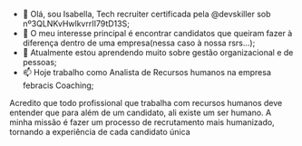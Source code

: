 - 👋 Olá, sou Isabella, Tech recruiter certificada pela @devskiller sob nº3QLNKvHwlkvrrII79tD13S;
- 👀 O meu interesse principal é encontrar candidatos que queiram fazer à diferença dentro de uma empresa(nessa caso à nossa rsrs...);
- 🌱 Atualmente estou aprendendo muito sobre gestão organizacional e de pessoas;
- 📫 Hoje trabalho como Analista de Recursos humanos na empresa febracis Coaching;

Acredito que todo profissional que trabalha com recursos humanos deve entender que para além de um candidato, ali existe um ser humano.
A minha missão é fazer um processo de recrutamento mais humanizado, tornando a experiência de cada candidato única
